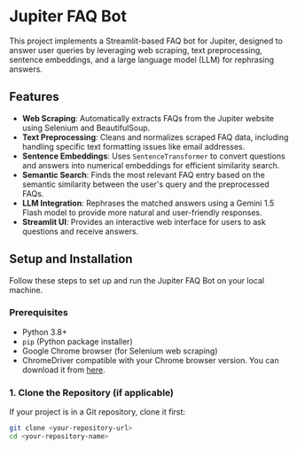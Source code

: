 # Jupiter FAQ Bot

This project implements a Streamlit-based FAQ bot for Jupiter, designed to answer user queries by leveraging web scraping, text preprocessing, sentence embeddings, and a large language model (LLM) for rephrasing answers.

## Features

- **Web Scraping**: Automatically extracts FAQs from the Jupiter website using Selenium and BeautifulSoup.
- **Text Preprocessing**: Cleans and normalizes scraped FAQ data, including handling specific text formatting issues like email addresses.
- **Sentence Embeddings**: Uses `SentenceTransformer` to convert questions and answers into numerical embeddings for efficient similarity search.
- **Semantic Search**: Finds the most relevant FAQ entry based on the semantic similarity between the user's query and the preprocessed FAQs.
- **LLM Integration**: Rephrases the matched answers using a Gemini 1.5 Flash model to provide more natural and user-friendly responses.
- **Streamlit UI**: Provides an interactive web interface for users to ask questions and receive answers.

## Setup and Installation

Follow these steps to set up and run the Jupiter FAQ Bot on your local machine.

### Prerequisites

- Python 3.8+
- `pip` (Python package installer)
- Google Chrome browser (for Selenium web scraping)
- ChromeDriver compatible with your Chrome browser version. You can download it from [here](https://chromedriver.chromium.org/downloads).

### 1. Clone the Repository (if applicable)

If your project is in a Git repository, clone it first:

```bash
git clone <your-repository-url>
cd <your-repository-name>